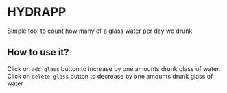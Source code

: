 # HYDRAPP

Simple tool to count how many of a glass water per day we drunk

## How to use it?

Click on `add glass` button to increase by one amounts drunk glass of water.
Click on `delete glass` button to decrease by one amounts drunk glass of water 

